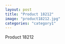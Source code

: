 ```yaml
---
layout: post
title: "Product 18212"
image: "product18212.jpg"
categories: "category1"
---
```

Product 18212
